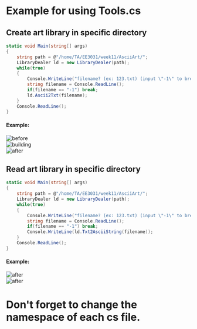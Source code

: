 # Example for using Tools.cs
## Create art library in specific directory
```C#
static void Main(string[] args)
{
    string path = @"/home/TA/EE3031/week11/AsciiArt/";
    LibraryDealer ld = new LibraryDealer(path);
    while(true)
    {
        Console.WriteLine("filename? (ex: 123.txt) (input \"-1\" to break)");
        string filename = Console.ReadLine();
        if(filename == "-1") break;
        ld.Ascii2Txt(filename);
    }
    Console.ReadLine();
}
```
#### Example:
![before](https://imgur.com/UIbJbOV.jpg) \
![building](https://imgur.com/P65fm5z.jpg) \
![after](https://imgur.com/k1Eer2j.jpg)
## Read art library in specific directory
```C#
static void Main(string[] args)
{
    string path = @"/home/TA/EE3031/week11/AsciiArt/";
    LibraryDealer ld = new LibraryDealer(path);
    while(true)
    {
        Console.WriteLine("filename? (ex: 123.txt) (input \"-1\" to break)");
        string filename = Console.ReadLine();
        if(filename == "-1") break;
        Console.WriteLine(ld.Txt2AsciiString(filename));
    }
    Console.ReadLine();
}
```
#### Example:
![after](https://imgur.com/k1Eer2j.jpg) \
![after](https://imgur.com/lz6RvWK.jpg)


# Don't forget to change the namespace of each cs file.

